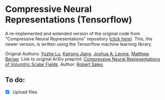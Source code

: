 # Compressive Neural Representations (Tensorflow)

A re-implemented and extended version of the original code from "Compressive Neural Representations" repository ([click here](https://github.com/matthewberger/neurcomp)). This, the newer version, is written using the Tensorflow machine learning library. 

Original Authors: [Yuzhe Lu](), [Kairong Jiang](), [Joshua A. Levine](https://jalevine.bitbucket.io/), [Matthew Berger](https://matthewberger.github.io/). Link to original ArXiv preprint: [Compressive Neural Representations of Volumtric Scalar Fields](https://arxiv.org/pdf/2104.04523.pdf).
Author: [Robert Sales](https://github.com/RobertMichaelSales). 

## To do:
- [x] Upload files
